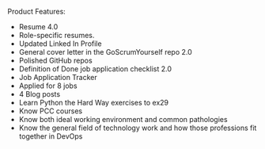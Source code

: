 Product Features:

- Resume 4.0
- Role-specific resumes.
- Updated Linked In Profile
- General cover letter in the GoScrumYourself repo 2.0
- Polished GitHub repos
- Definition of Done job application checklist 2.0
- Job Application Tracker
- Applied for 8 jobs
- 4 Blog posts
- Learn Python the Hard Way exercises to ex29
- Know PCC courses
- Know both ideal working environment and common pathologies
- Know the general field of technology work and how those professions fit together in DevOps

